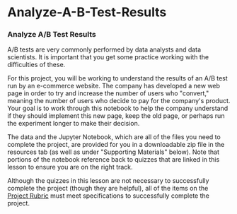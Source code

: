 # Analyze-A-B-Test-Results
<div class="_15vzQlp3FJ8f94suLiPCPf ureact-markdown "><h3 id="analyze-a-b-test-results">Analyze A/B Test Results</h3>
<p>A/B tests are very commonly performed by data analysts and data scientists.  It is important that you get some practice working with the difficulties of these.</p>
<p>For this project, you will be working to understand the results of an A/B test run by an e-commerce website. The company has developed a new web page in order to try and increase the number of users who "convert," meaning the number of users who decide to pay for the company's product. Your goal is to work through this notebook to help the company understand if they should implement this new page, keep the old page, or perhaps run the experiment longer to make their decision.</p>
<p>The data and the Jupyter Notebook, which are all of the files you need to complete the project, are provided for you in a downloadable zip file in the resources tab (as well as under "Supporting Materials" below). Note that portions of the notebook reference back to quizzes that are linked in this lesson to ensure you are on the right track.</p>
<p>Although the quizzes in this lesson are not necessary to successfully complete the project (though they are helpful), all of the items on the <a href="https://review.udacity.com/#!/rubrics/3307/view" target="_blank">Project Rubric</a> must meet specifications to successfully complete the project.</p>
</div>

